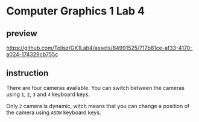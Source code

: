 # Computer Graphics 1 Lab 4

## preview

https://github.com/Tolisz/GK1Lab4/assets/84991525/717b81ce-af33-4170-a024-174329cb755c

## instruction 

There are four cameras available. You can switch between the cameras using `1`, `2`, `3` and `4` keyboard keys.

Only `2` camera is dynamic, witch means that you can change a position of the camera using `ASDW` keyboard keys.
